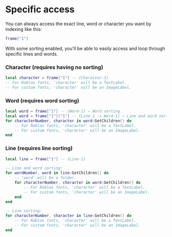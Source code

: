 # Specific access

You can always access the exact line, word or character you want by indexing like this:

```lua
frame["1"]
```

With some sorting enabled, you'll be able to easily access and loop through specific lines and words.



### Character (requires having no sorting)

```lua
local character = frame["1"] -- (Character-1)
-- For Roblox fonts, 'character' will be a TextLabel.
-- For custom fonts, 'character' will be an ImageLabel.
```

### Word (requires word sorting)

```lua
local word = frame["1"] -- (Word-1) — Word sorting.
local word = frame["1"]["1"] -- (Line-1 -> Word-1) — Line and word sorting.
for characterNumber, character in word:GetChildren() do
	-- For Roblox fonts, 'character' will be a TextLabel.
	-- For custom fonts, 'character' will be an ImageLabel.
end
```

### Line (requires line sorting)

```lua
local line = frame["1"] -- (Line-1)

-- Line and word sorting:
for wordNumber, word in line:GetChildren() do
	-- 'word' will be a folder.
	for characterNumber, character in word:GetChildren() do
		-- For Roblox fonts, 'character' will be a TextLabel.
		-- For custom fonts, 'character' will be an ImageLabel.
	end
end

-- Line sorting:
for characterNumber, character in line:GetChildren() do
	-- For Roblox fonts, 'character' will be a TextLabel.
	-- For custom fonts, 'character' will be an ImageLabel.
end
```
